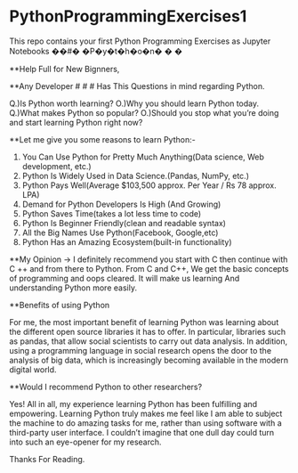 # PythonProgrammingExercises1
This repo contains your first Python Programming Exercises as Jupyter Notebooks
��#� �P�y�t�h�o�n�
�
�

**Help Full for New Bignners, 


**Any Developer # # # Has This Questions in mind regarding Python.

Q.)Is Python worth learning?
O.)Why you should learn Python today.
Q.)What makes Python so popular? 
O.)Should you stop what you’re doing and start learning Python right now?


**Let me give you some reasons to learn Python:-

1. You Can Use Python for Pretty Much Anything(Data science, Web development, etc.)
2. Python Is Widely Used in Data Science.(Pandas, NumPy, etc.)
3. Python Pays Well(Average $103,500 approx. Per Year / Rs 78 approx. LPA)
4. Demand for Python Developers Is High (And Growing)
5. Python Saves Time(takes a lot less time to code)
6. Python Is Beginner Friendly(clean and readable syntax)
7. All the Big Names Use Python(Facebook, Google,etc)
8. Python Has an Amazing Ecosystem(built-in functionality)

**My Opinion -> I definitely recommend you start with C then continue with C ++ and from there to Python. From C and C++, We get the basic concepts of programming and oops cleared. It will make us learning And understanding Python more easily. 

**Benefits of using Python

For me, the most important benefit of learning Python was learning about the different open source libraries it has to offer. In particular, libraries such as pandas, that allow social scientists to carry out data analysis. 
In addition, using a programming language in social research opens the door to the analysis of big data, which is increasingly becoming available in the modern digital world. 


**Would I recommend Python to other researchers?

Yes! All in all, my experience learning Python has been fulfilling and empowering. Learning Python truly makes me feel like I am able to subject the machine to do amazing tasks for me, rather than using software with a third-party user interface. I couldn’t imagine that one dull day could turn into such an eye-opener for my research.


Thanks For Reading.
